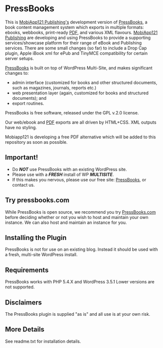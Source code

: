 PressBooks
==========

This is [MobiApp121 Publishing's](http://mobiapp121.com/publishing/) development version of [PressBooks](http://pressbooks.com), a book content management system which exports in multiple formats: ebooks, webbooks, print-ready [PDF][], and various XML flavours. [MobiApp121 Publishing](http://mobiapp121.com/publishing/) are developing and using PressBooks to provide a supporting services/showcase platform for their range of eBook and Publishing services. There are some small changes (so far) to include a Drop Cap plugin, Apple iBook xml for ePub and TinyMCE compatibility for certain server setups.

[PressBooks](http://pressbooks.com) is built on top of WordPress Multi-Site, and makes significant changes to:
  * admin interface (customized for books and other structured documents, such as magazines, journals, reports etc.)
  * web presentation layer (again, customized for books and structured documents); and 
  * export routines. 

PressBooks is free software, released under the GPL v.2.0 license. 

Our web/ebook and [PDF][] exports are all driven by HTML+CSS. XML outputs have no styling.

  [PDF]: http://pressbooks.com/prince        "Note: we use the non-free software Prince XML for PDF export."
  
  Mobiapp121 is developing a free PDF alternative which will be added to this repository as soon as possible.


Important!
----------

 * Do ___NOT___ use PressBooks with an existing WordPress site. 
 * Please use with a ___FRESH___ install of WP ___MULTISITE___.
 * If this makes you nervous, please use our free site: [PressBooks](http://pressbooks.com), or contact us.


Try pressbooks.com
------------------

While PressBooks is open source, we recommend you try [PressBooks.com](http://pressbooks.com) before deciding whether or not you wish to host and maintain your own instance. We can also host and maintain an instance for you. 

Installing the Plugin
---------------------

PressBooks is not for use on an existing blog. Instead it should be used with a fresh, multi-site WordPress install.

Requirements
------------

PressBooks works with PHP 5.4.X and WordPress 3.5.1 Lower versions are not supported.

Disclaimers
-----------

The PressBooks plugin is supplied "as is" and all use is at your own risk.

More Details
------------

See readme.txt for installation details.

